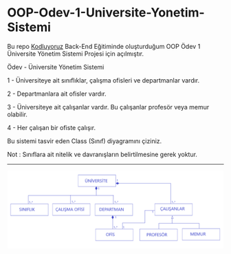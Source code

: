 ﻿# OOP-Odev-1-Universite-Yonetim-Sistemi
Bu repo [Kodluyoruz](https://www.kodluyoruz.org) Back-End Eğitiminde oluşturduğum OOP Ödev 1 Üniversite Yönetim Sistemi Projesi için açılmıştır.

Ödev - Üniversite Yönetim Sistemi

1 - Üniversiteye ait sınıflıklar, çalışma ofisleri ve departmanlar vardır.

2 - Departmanlara ait ofisler vardır.

3 - Üniversiteye ait çalışanlar vardır. Bu çalışanlar profesör veya memur olabilir.

4 - Her çalışan bir ofiste çalışır.

Bu sistemi tasvir eden Class (Sınıf) diyagramını çiziniz.

Not : Sınıflara ait nitelik ve davranışların belirtilmesine gerek yoktur.


---
![Görsel](Gorsel.png)
